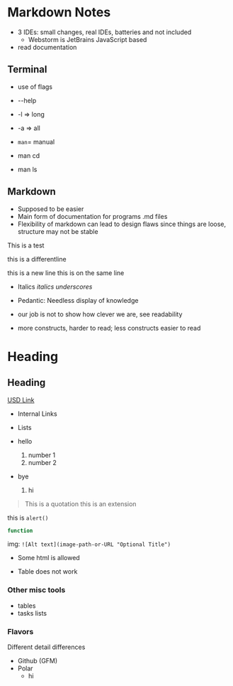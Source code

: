 # Markdown Notes

- 3 IDEs: small changes, real IDEs, batteries and not included
  - Webstorm is JetBrains JavaScript based
- read documentation

## Terminal

- use of flags
- --help
- -l => long
- -a => all

- `man`= manual
- man cd
- man ls

## Markdown

- Supposed to be easier
- Main form of documentation for programs .md files
- Flexibility of markdown can lead to design flaws since things are loose, structure may not be stable

This is a test

this is a differentline

this is a new line
this is on the same line

- Italics
*italics*
_underscores_

- Pedantic: Needless display of knowledge

- our job is not to show how clever we are, see readability
- more constructs, harder to read; less constructs easier to read

Heading
======

Heading
------

[USD Link](https://Sandiego.edu)

- Internal Links
- Lists

- hello
  1. number 1
  2. number 2
- bye
  1. hi

> This is a quotation
> this is an extension

this is `alert()`

```js
function 
```

img: `![Alt text](image-path-or-URL "Optional Title")`

- Some html is allowed

<!-- <table>
  <tr>
    <td>
      hi
    </td>
  </tr>
</table> -->

- Table does not work

### Other misc tools

- tables
- tasks lists

### Flavors

Different detail differences

- Github (GFM)
- Polar
  - hi